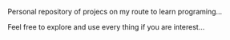 Personal repository of projecs on my route to learn programing...

Feel free to explore and use every thing if you are interest...
